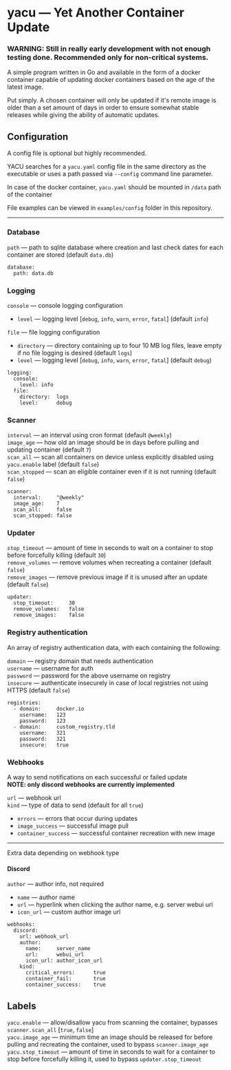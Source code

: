 # yacu — Yet Another Container Update

### **WARNING**: Still in really early development with not enough testing done. Recommended only for non-critical systems.

A simple program written in Go and available in the form of a docker container capable of updating docker containers based on the age of the latest image.

Put simply. A chosen container will only be updated if it's remote image is older than a set amount of days in order to ensure somewhat stable releases while giving the ability of automatic updates.

## Configuration
A config file is optional but highly recommended.  

YACU searches for a `yacu.yaml` config file in the same directory as the executable or uses a path passed via `--config` command line parameter.

In case of the docker container, `yacu.yaml` should be mounted in `/data` path of the container

File examples can be viewed in `examples/config` folder in this repository.

---
### Database
`path` — path to sqlite database where creation and last check dates for each container are stored (default `data.db`)

```
database:
  path: data.db
```

### Logging
`console` — console logging configuration  
* `level` — logging level [`debug`, `info`, `warn`, `error`, `fatal`] (default `info`)

`file` — file logging configuration
* `directory` —  directory containing up to four 10 MB log files, leave empty if no file logging is desired (default `logs`)
* `level` — logging level [`debug`, `info`, `warn`, `error`, `fatal`] (default `debug`)

```
logging:
  console:
    level: info
  file:
    directory:  logs
    level:      debug
```

### Scanner
`interval` — an interval using cron format (default `@weekly`)  
`image_age` — how old an image should be in days before pulling and updating container (default `7`)  
`scan_all` — scan all containers on device unless explicitly disabled using `yacu.enable` label (default `false`)  
`scan_stopped` — scan an eligible container even if it is not running (default `false`)

```
scanner:
  interval:     "@weekly"
  image_age:    7
  scan_all:     false
  scan_stopped: false
```

### Updater
`stop_timeout` — amount of time in seconds to wait on a container to stop before forcefully killing (default `30`)  
`remove_volumes` — remove volumes when recreating a container (default `false`)  
`remove_images` — remove previous image if it is unused after an update (default `false`)

```
updater:
  stop_timeout:     30
  remove_volumes:   false
  remove_images:    false
```

### Registry authentication
An array of registry authentication data, with each containing the following:  

`domain` — registry domain that needs authentication  
`username` — username for auth  
`password` — password for the above username on registry  
`insecure` — authenticate insecurely in case of local registries not using HTTPS (default `false`)

```
registries:
  - domain:     docker.io
    username:   123
    password:   123
  - domain:     custom_registry.tld
    username:   321
    password:   321
    insecure:   true
```

### Webhooks
A way to send notifications on each successful or failed update  
**NOTE: only discord webhooks are currently implemented**

`url` — webhook url  
`kind` — type of data to send (default for all `true`)
* `errors` — errors that occur during updates
* `image_success` — successful image pull
* `container_success` — successful container recreation with new image
---
Extra data depending on webhook type

#### Discord
`author` — author info, not required
* `name` — author name
* `url` — hyperlink when clicking the author name, e.g. server webui url
* `icon_url` — custom author image url

```
webhooks:
  discord:
    url: webhook_url
    author:
      name:     server_name
      url:      webui_url
      icon_url: author_icon_url
    kind:
      critical_errors:      true
      container_fail:       true
      container_success:    true
```

## Labels

`yacu.enable` — allow/disallow yacu from scanning the container, bypasses `scanner.scan_all` [`true`, `false`]  
`yacu.image_age` — minimum time an image should be released for before pulling and recreating the container, used to bypass `scanner.image_age`  
`yacu.stop_timeout` — amount of time in seconds to wait for a container to stop before forcefully killing it, used to bypass `updater.stop_timeout` 
